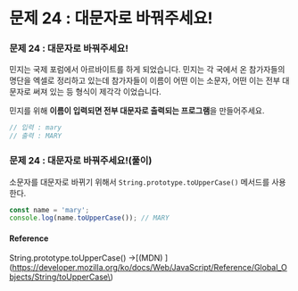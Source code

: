 # 문제 24 : 대문자로 바꿔주세요!

### 문제 24 : 대문자로 바꿔주세요!

민지는 국제 포럼에서 아르바이트를 하게 되었습니다. 민지는 각 국에서 온 참가자들의 명단을 엑셀로 정리하고 있는데 참가자들이 이름이 어떤 이는 소문자, 어떤 이는 전부 대문자로 써져 있는 등 형식이 제각각 이었습니다.

민지를 위해 **이름이 입력되면 전부 대문자로 출력되는 프로그램**을 만들어주세요.

```javascript
// 입력 : mary
// 출력 : MARY
```

### 문제 24 : 대문자로 바꿔주세요!\(풀이\)

소문자를 대문자로 바뀌기 위해서 `String.prototype.toUpperCase()` 메서드를 사용한다.

```javascript
const name = 'mary';
console.log(name.toUpperCase()); // MARY
```

#### Reference

String.prototype.toUpperCase\(\) →[\(MDN\) ](https://developer.mozilla.org/ko/docs/Web/JavaScript/Reference/Global_Objects/String/toUpperCase\)

